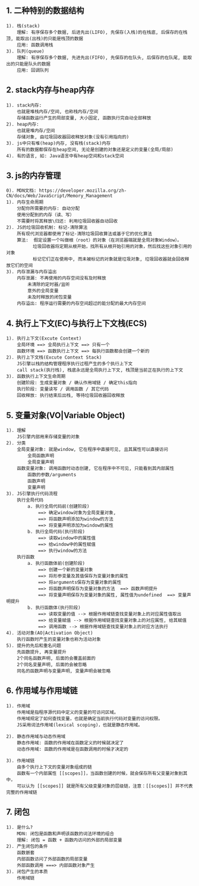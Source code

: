 ## 1. 二种特别的数据结构
    1). 栈(stack)
        理解: 有序保存多个数据, 后进先出(LIFO), 先保存(入栈)的在栈底, 后保存的在栈顶, 能取出(出栈)的只能是栈顶的数据 
        应用: 函数调用栈
    3). 队列(queue)
        理解: 有序保存多个数据, 先进先出(FIFO), 先保存的在队头, 后保存的在队尾, 能取出的只能是队头的数据
        应用: 回调队列

## 2. stack内存与heap内存
    1). stack内存: 
        也就是堆栈内存/空间, 也称栈内存/空间
        存储函数运行产生的局部变量, 大小固定, 函数执行完自动全部释放
    2). heap内存: 
        也就是堆内存/空间
        存储对象, 由垃圾回收器回收释放对象(没有引用指向的) 
    3). js中只有堆(heap)内存, 没有栈(stack)内存
        所有的数据都保存在heap空间, 无论是创建的对象还是定义的变量(全局/局部)
    4). 有的语言, 如: Java语言中有heap空间和stack空间
        
## 3. js的内存管理
    0). MDN文档: https://developer.mozilla.org/zh-CN/docs/Web/JavaScript/Memory_Management
    1). 内存生命周期
        分配你所需要的内存: 自动分配
        使用分配到的内存（读、写）
        不需要时将其释放\归还: 利用垃圾回收器自动回收
    2). JS的垃圾回收机制: 标记-清除算法
        所有现代浏览器都使用了标记-清除垃圾回收算法或基于它的优化算法
        算法:  假定设置一个叫做根（root）的对象（在浏览器端就是全局对象Window）。
              垃圾回收器将定期从根开始，找所有从根开始引用的对象，然后找这些对象引用的对象
              标记它们正在使用中, 而未被标记的对象就是垃圾对象, 垃圾回收器就会回收释放它们的空间
    3). 内存泄漏与内存溢出
        内存泄漏: 不再使用的内存空间没有及时释放
            未清除的定时器/监听
            意外的全局变量
            未及时释放的闭包变量
        内存溢出: 程序运行需要的内存空间超过的能分配的最大内存空间

## 4. 执行上下文(EC)与执行上下文栈(ECS)
    1). 执行上下文(Excute Context)
        全局环境 ==> 全局执行上下文 ==> 只有一个
        函数环境 ==> 函数执行上下文 ==> 每执行函数都会创建一个新的
    2). 执行上下文栈(Excute Context Stack)
        JS引擎以栈的结构管理程序执行过程产生的多个执行上下文
        call stack(执行栈), 栈底永远是全局执行上下文, 栈顶是当前正在执行的上下文
    3). 函数执行上下文生命周期
        创建阶段: 生成变量对象 / 确认作用域链 / 确定this指向
        执行阶段: 变量读写 / 调用函数 / 其它代码
        回收释放: 执行结束后出栈, 等待垃圾回收器回收释放

## 5. 变量对象(VO|Variable Object)
    1). 理解
        JS引擎内部用来存储变量的对象
    2). 分类
        全局变量对象: 就是window, 它在程序中直接可见, 且其属性可以直接访问
            全局函数声明
            全局变量声明
        函数变量对象: 调用函数时动态创建, 它在程序中不可见, 只能看到其内部属性
            函数的参数/arguments
            函数声明
            变量声明
    3). JS引擎执行代码流程
        执行全局代码
            a. 执行全局代码前(创建阶段) 
                ==> 确定window对象为全局变量对象, 
                ==> 将函数声明添加为window的方法
                ==> 将变量声明添加为window的属性
            b. 执行全局代码(执行阶段)
                ==> 读取window中的属性值
                ==> 给window中的属性赋值
                ==> 执行window的方法
        执行函数
            a. 执行函数体前(创建阶段) 
                ==> 创建一个新的变量对象
                ==> 将形参变量及其值保存为变量对象的属性
                ==> 将arguments保存为变量对象的属性
                ==> 将函数声明保存为变量对象的方法  ==> 函数声明提升
                ==> 将变量声明保存为变量对象的属性, 属性值为undefined  ==> 变量声明提升
            b. 执行函数体(执行阶段)
                ==> 读取变量的值 --> 根据作用域链查找变量对象上的对应属性值取出
                ==> 给变量赋值 --> 根据作用域链查找变量对象上的对应属性, 给其赋值
                ==> 调用函数 --> 根据作用域链查找变量对象上的对应方法执行
    4). 活动对象(AO|Activation Object)   
        执行函数时产生的变量对象也称为活动对象
    5). 提升的先后和重名问题
        先函数提升, 再变量提升
        2个同名函数声明, 后面的会覆盖前面的
        2个同名变量声明, 后面的会被忽略
        同名的函数声明与变量声明, 变量声明会被忽略

## 6. 作用域与作用域链
    1). 作用域
        作用域是指程序源代码中定义的变量的可访问区域。
        作用域规定了如何查找变量，也就是确定当前执行代码对变量的访问权限。
        JS采用词法作用域(lexical scoping)，也就是静态作用域。
        
    2). 静态作用域与动态作用域
        静态作用域: 函数的作用域在函数定义的时候就决定了
        动态作用域: 函数的作用域是在函数调用的时候才决定的

    3). 作用域链
        由多个执行上下文的变量对象组成的链
        函数有一个内部属性 [[scopes]]，当函数创建的时候，就会保存所有父变量对象到其中，
        可以认为 [[scopes]] 就是所有父级变量对象的层级链，注意：[[scopes]] 并不代表完整的作用域链
        
## 7. 闭包
    1). 是什么?
        MDN: 闭包是函数和声明该函数的词法环境的组合
        理解: 闭包 = 函数 + 函数内访问的外部的局部变量
    2). 产生闭包的条件
        函数嵌套
        内部函数访问了外部函数的局部变量
        外部函数调用 ===> 内部函数对象产生
    3). 闭包产生的本质
        作用域链